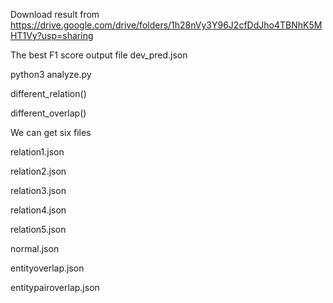 Download result from https://drive.google.com/drive/folders/1h28nVy3Y96J2cfDdJho4TBNhK5MHT1Vy?usp=sharing

The best F1 score output file dev_pred.json

python3  analyze.py  

different_relation()

different_overlap()

We can get six files

relation1.json

relation2.json

relation3.json

relation4.json

relation5.json

normal.json

entityoverlap.json

entitypairoverlap.json

